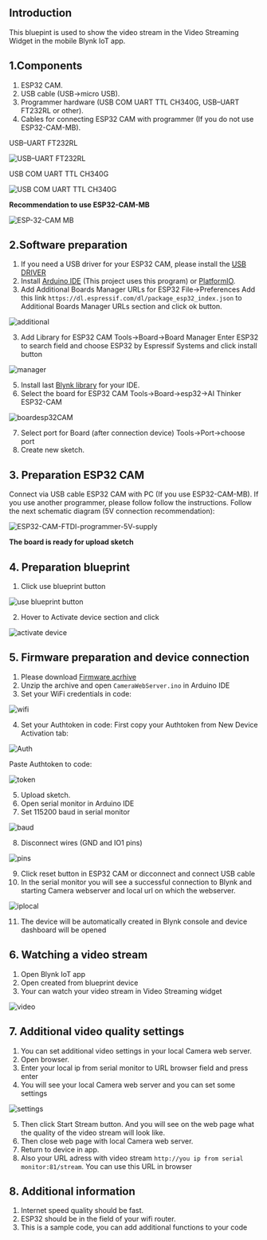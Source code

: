 ## Introduction

This bluepint is used to show the video stream in the Video Streaming Widget in the mobile Blynk IoT app.

## 1.Components

1. ESP32 CAM.
2. USB cable (USB->micro USB).
3. Programmer hardware (USB COM UART TTL CH340G, USB–UART FT232RL or other).
4. Cables for connecting ESP32 CAM with programmer (If you do not use ESP32-CAM-MB).

USB–UART FT232RL 

![USB–UART FT232RL](https://github.com/blynkkk/blueprints/assets/110888025/a401b940-13f0-4e82-b4e1-76a1fbb41a1d)

USB COM UART TTL CH340G

![USB COM UART TTL CH340G](https://github.com/blynkkk/blueprints/assets/110888025/44b0ac48-6e11-4ef4-820b-c447a90a32e9)

**Recommendation to use ESP32-CAM-MB**

![ESP-32-CAM MB](https://github.com/blynkkk/blueprints/assets/110888025/e162d8b7-b61b-45d5-91e3-196e9bfbcdae)

## 2.Software preparation

1. If you need a USB driver for your ESP32 CAM, please install the [USB DRIVER](https://docs.espressif.com/projects/esp-idf/en/latest/esp32/get-started/establish-serial-connection.html#connect-esp32-to-pc)
1. Install [Arduino IDE](https://docs.arduino.cc/software/ide-v1/tutorials/Windows) (This project uses this program) or [PlatformIO](https://platformio.org/install).
2. Add Additional Boards Manager URLs for ESP32
File->Preferences
Add this link `https://dl.espressif.com/dl/package_esp32_index.json` to Additional Boards Manager URLs section and click ok button.

![additional](https://github.com/blynkkk/blueprints/assets/110888025/4c0a7df8-cb36-4a9a-8310-6e592ee83e31)

3. Add Library for ESP32 CAM
Tools->Board->Board Manager
Enter ESP32 to search field and choose ESP32 by Espressif Systems and click install button

![manager](https://github.com/blynkkk/blueprints/assets/110888025/66bc3e27-2feb-4b43-97a8-524f4c6c5ec9)

5. Install last [Blynk library](https://docs.blynk.io/en/blynk-library-firmware-api/installation) for your IDE.
6. Select the board for ESP32 CAM
Tools->Board->esp32->AI Thinker ESP32-CAM

![boardesp32CAM](https://github.com/blynkkk/blueprints/assets/110888025/1e7ecb64-ec6a-4e8a-8838-04d39addcac0)

7. Select port for Board (after connection device)
Tools->Port->choose port
8. Create new sketch.

## 3. Preparation ESP32 CAM

Connect via USB cable ESP32 CAM with PC (If you use ESP32-CAM-MB).
If you use another programmer, please follow follow the instructions.
Follow the next schematic diagram (5V connection recommendation):

![ESP32-CAM-FTDI-programmer-5V-supply](https://github.com/blynkkk/blueprints/assets/110888025/69ffb999-a86f-4a07-aa38-57d00cf5bed9)

**The board is ready for upload sketch**

## 4. Preparation blueprint

1. Click use blueprint button

![use blueprint button](https://github.com/blynkkk/blueprints/assets/110888025/265f99c9-12d5-48f2-a6d4-f9526eddabe2)

2. Hover to Activate device section and click

![activate device](https://github.com/blynkkk/blueprints/assets/110888025/a4f8dbbc-bb70-4104-9586-c6f55f2a5f9a)

## 5. Firmware preparation and device connection

1. Please download [Firmware acrhive](https://github.com/blynkkk/blueprints/releases/latest/download/ESP32_CAM_Arduino.zip)
2. Unzip the archive and open `CameraWebServer.ino` in Arduino IDE
3. Set your WiFi credentials in code:

![wifi](https://github.com/blynkkk/blueprints/assets/110888025/c0841b1d-d8f8-4d82-be5b-3a36b963f92a)

4. Set your Authtoken in code:
First copy your Authtoken from New Device Activation tab:

![Auth](https://github.com/blynkkk/blueprints/assets/110888025/550e7f54-e17d-4c77-9711-c4ceea1830ec)

Paste Authtoken to code:

![token](https://github.com/blynkkk/blueprints/assets/110888025/e667374c-868f-412b-94f9-2f2a69951533)

5. Upload sketch.
6. Open serial monitor in Arduino IDE
7. Set 115200 baud in serial monitor

![baud](https://github.com/blynkkk/blueprints/assets/110888025/89955289-93cd-45eb-b0d2-a7963b7b3940)

8. Disconnect wires (GND and IO1 pins)

![pins](https://github.com/blynkkk/blueprints/assets/110888025/be4c3f25-6267-4164-b1af-bedab847e1cb)

9. Click reset button in ESP32 CAM or dicconnect and connect USB cable
10. In the serial monitor you will see a successful connection to Blynk and starting Camera webserver and local url on which the webserver.

![iplocal](https://github.com/blynkkk/blueprints/assets/110888025/06060748-2e17-42ac-a011-51ccf8939822)

11. The device will be automatically created in Blynk console and device dashboard will be opened

## 6. Watching a video stream
1. Open Blynk IoT app
2. Open created from blueprint device
3. Your can watch your video stream in Video Streaming widget

![video](https://github.com/blynkkk/blueprints/assets/110888025/1ad47296-6118-4048-a32d-7000936885d3)

## 7. Additional video quality settings
1. You can set additional video settings in your local Camera web server.
2. Open browser.
3. Enter your local ip from serial monitor to URL browser field and press enter 
4. You will see your local Camera web server and you can set some settings

![settings](https://github.com/blynkkk/blueprints/assets/110888025/b0ebcb87-e76d-45a9-b7af-8d2fd48f87a2)

5. Then click Start Stream button. And you will see on the web page what the quality of the video stream will look like.
6. Then close web page with local Camera web server.
7. Return to device in app.
8. Also your URL adress with video stream `http://you ip from serial monitor:81/stream`. You can use this URL in browser

## 8. Additional information
1. Internet speed quality should be fast.
2. ESP32 should be in the field of your wifi router.
3. This is a sample code, you can add additional functions to your code












